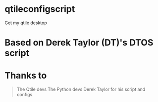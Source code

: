 # qtileconfigscript
Get my qtile desktop

# Based on Derek Taylor (DT)'s DTOS script 

# Thanks to 
> The Qtile devs
> The Python devs
> Derek Taylor for his script and configs. 
